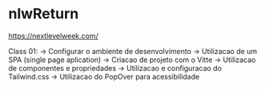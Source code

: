 # nlwReturn
https://nextlevelweek.com/

Class 01:
-> Configurar o ambiente de desenvolvimento
-> Utilizacao de um SPA (single page aplication)
-> Criacao de projeto com o Vitte
-> Utilizacao de componentes e propriedades
-> Utilizacao e configuracao do Tailwind.css
-> Utilizacao do PopOver para acessibilidade 
